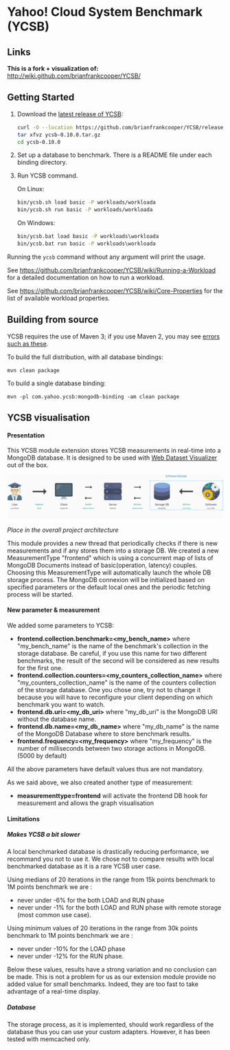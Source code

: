 Yahoo! Cloud System Benchmark (YCSB)
====================================

Links
-----
**This is a fork + visualization of:**
http://wiki.github.com/brianfrankcooper/YCSB/

Getting Started
---------------

1. Download the [latest release of YCSB](https://github.com/brianfrankcooper/YCSB/releases/latest):

    ```sh
    curl -O --location https://github.com/brianfrankcooper/YCSB/releases/download/0.10.0/ycsb-0.10.0.tar.gz
    tar xfvz ycsb-0.10.0.tar.gz
    cd ycsb-0.10.0
    ```
    
2. Set up a database to benchmark. There is a README file under each binding 
   directory.

3. Run YCSB command. 

    On Linux:
    ```sh
    bin/ycsb.sh load basic -P workloads/workloada
    bin/ycsb.sh run basic -P workloads/workloada
    ```

    On Windows:
    ```bat
    bin/ycsb.bat load basic -P workloads\workloada
    bin/ycsb.bat run basic -P workloads\workloada
    ```

  Running the `ycsb` command without any argument will print the usage. 
   
  See https://github.com/brianfrankcooper/YCSB/wiki/Running-a-Workload
  for a detailed documentation on how to run a workload.

  See https://github.com/brianfrankcooper/YCSB/wiki/Core-Properties for 
  the list of available workload properties.

Building from source
--------------------

YCSB requires the use of Maven 3; if you use Maven 2, you may see [errors
such as these](https://github.com/brianfrankcooper/YCSB/issues/406).

To build the full distribution, with all database bindings:

    mvn clean package

To build a single database binding:

    mvn -pl com.yahoo.ycsb:mongodb-binding -am clean package


YCSB visualisation
------------------

#### Presentation

This YCSB module extension stores YCSB measurements in real-time into a MongoDB database.
It is designed to be used with [Web Dataset Visualizer](https://bitbucket.org/r0bcrane/ycsb-visualization) out of the box.

![Architecture photo with Storage DB and YCSB selected.](/doc/images/archi-software.png "Place in the overall project architecture")

*Place in the overall project architecture*

This module provides a new thread that periodically checks if there is new measurements and if any stores them into a storage DB.
We created a new MeasurementType "frontend" which is using a concurrent map of lists of MongoDB Documents instead of basic(operation, latency) couples. 
Choosing this MeasurementType will automatically launch the whole DB storage process. The MongoDB connexion will be initialized based on specified parameters or the default local ones and the periodic fetching process will be started.

#### New parameter & measurement

We added some parameters to YCSB:

* **frontend.collection.benchmark=<my_bench_name>** where "my_bench_name" is the name of the benchmark's collection in the storage database. Be careful, if you use this name for two different benchmarks, the result of the second will be considered as new results for the first one.
* **frontend.collection.counters=<my_counters_collection_name>** where "my_counters_collection_name" is the name of the counters collection of the storage database. One you chose one, try not to change it because you will have to reconfigure your client depending on which benchmark you want to watch.
* **frontend.db.uri=<my_db_uri>** where "my_db_uri" is the MongoDB URI without the database name.
* **frontend.db.name=<my_db_name>** where "my_db_name" is the name of the MongoDB Database where to store benchmark results.
* **frontend.frequency=<my_frequency>** where "my_frequency" is the number of milliseconds between two storage actions in MongoDB. (5000 by default)

All the above parameters have default values thus are not mandatory.

As we said above, we also created another type of measurement:

* **measurementtype=frontend** will activate the frontend DB hook for measurement and allows the graph visualisation

#### Limitations

##### Makes YCSB a bit slower

A local benchmarked database is drastically reducing performance, we recommand you not to use it.
We chose not to compare results with local benchmarked database as it is a rare YCSB user case.

Using medians of 20 iterations in the range from 15k points benchmark to 1M points benchmark we are :
* never under -6\%  for the both LOAD and RUN phase
* never under -1\% for the both LOAD and RUN phase with remote storage (most common use case).

Using minimum values of 20 iterations in the range from 30k points benchmark to 1M points benchmark we are :
* never under -10\%  for the LOAD phase
* never under -12\% for the RUN phase.

Below these values, results have a strong variation and no conclusion can be made. 
This is not a problem for us as our extension module provide no added value for small benchmarks. 
Indeed, they are too fast to take advantage of a real-time display.

##### Database

The storage process, as it is implemented, should work regardless of the database thus you can use your custom adapters.
However, it has been tested with memcached only.